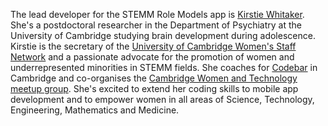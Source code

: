 The lead developer for the STEMM Role Models app is [Kirstie Whitaker](www.kirstiewhitaker.com). She's a postdoctoral researcher in the Department of Psychiatry at the University of Cambridge studying brain development during adolescence. Kirstie is the secretary of the [University of Cambridge Women's Staff Network](http://www.equality.admin.cam.ac.uk/diversity-networks/womens-staff-network) and a passionate advocate for the promotion of women and underrepresented minorities in STEMM fields. She coaches for [Codebar](https://codebar.io/) in Cambridge and co-organises the [Cambridge Women and Technology meetup group](http://www.meetup.com/Cambridge-Women-and-technology). She's excited to extend her coding skills to mobile app development and to empower women in all areas of Science, Technology, Engineering, Mathematics and Medicine.
